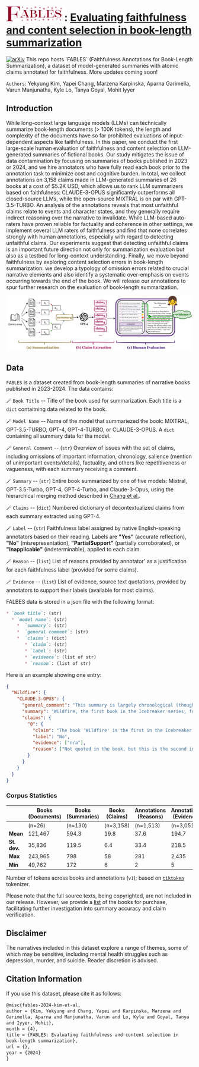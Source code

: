 # <img src="misc/fables.png" alt="FABLES" width="150" height="40"> : [Evaluating faithfulness and content selection in book-length summarization](https://arxiv.org/pdf/2404.01261.pdf)
[![arXiv](https://img.shields.io/badge/arXiv-1234.56789-00ff00.svg)]([https://arxiv.org/abs/1234.56789](https://arxiv.org/pdf/2404.01261.pdf))
This repo hosts `FABLES` (Faithfulness Annotations for Book-Length Summarization), a dataset of model-generated summaries with atomic claims annotated for faithfulness. More updates coming soon!

`Authors`: Yekyung Kim, Yapei Chang, Marzena Karpinska, Aparna Garimella, Varun Manjunatha, Kyle Lo, Tanya Goyal, Mohit Iyyer

## Introduction
While long-context large language models (LLMs) can technically summarize book-length documents (> 100K tokens), the length and complexity of the documents have so far prohibited evaluations of input-dependent aspects like faithfulness. In this paper, we conduct the first large-scale human evaluation of faithfulness and content selection on LLM-generated summaries of fictional books. Our study mitigates the issue of data contamination by focusing on summaries of books published in 2023 or 2024, and we hire annotators who have fully read each book prior to the annotation task to minimize cost and cognitive burden. In total, we collect annotations on 3,158 claims made in LLM-generated summaries of 26 books at a cost of $5.2K USD, which allows us to rank LLM summarizers based on faithfulness: CLAUDE-3-OPUS significantly outperforms all closed-source LLMs, while the open-source MIXTRAL is on par with GPT-3.5-TURBO. An analysis of the annotations reveals that most unfaithful claims relate to events and character states, and they generally require indirect reasoning over the narrative to invalidate. While LLM-based auto-raters have proven reliable for factuality and coherence in other settings, we implement several LLM raters of faithfulness and find that none correlates strongly with human annotations, especially with regard to detecting unfaithful claims. Our experiments suggest that detecting unfaithful claims is an important future direction not only for summarization evaluation but also as a testbed for long-context understanding. Finally, we move beyond faithfulness by exploring content selection errors in book-length summarization: we develop a typology of omission errors related to crucial narrative elements and also identify a systematic over-emphasis on events occurring towards the end of the book. We will release our annotations to spur further research on the evaluation of book-length summarization.

![Pipeline of work](./misc/pipeline-1.png)

## Data

`FABLES` is a dataset created from book-length summaries of narrative books published in 2023-2024. The data contains:

🪄 `Book Title` -- Title of the book used for summarization. Each title is a `dict` contaitning data related to the book.

🪄 `Model Name` -- Name of the model that summariezed the book: MIXTRAL, GPT-3.5-TURBO, GPT-4, GPT-4-TURBO, or CLAUDE-3-OPUS. A `dict` containing all summary data for tha model.

🪄 `General Comment` -- (`str`) Overview of issues with the set of claims, including omissions of important information, chronology, salience (mention of unimportant events/details), factuality, and others like repetitiveness or vagueness, with each summary receiving a comment.

🪄 `Summary` -- (`str`) Entire book summarized by one of five models: Mixtral, GPT-3.5-Turbo, GPT-4, GPT-4-Turbo, and Claude-3-Opus, using the hierarchical merging method described in [Chang et al.](https://arxiv.org/pdf/2310.00785.pdf).

🪄 `Claims` -- (`dict`)  Numbered dictionary of decontextualized claims from each summary extracted using GPT-4.

🪄 `Label` -- (`str`) Faithfulness label assigned by native English-speaking annotators based on their reading. Labels are **"Yes"** (accurate reflection), **"No"** (misrepresentation), **"PartialSupport"** (partially corroborated), or **"Inapplicable"** (indeterminable), applied to each claim.

🪄 `Reason` -- (`list`) List of reasons provided by annotator' as a justification for each faithfulness label (provided for some claims).

🪄 `Evidence` -- (`list`) List of evidence, source text quotations, provided by annotators to support their labels (available for most claims).

FALBES data is stored in a json file with the following format:

```markdown
* `book title`: (str) 
  * `model name`: (str) 
    *  `summary`: (str) 
    *  `general comment`: (str)
    *  `claims`: (dict)
       * `claim`: (str)
       * `label`: (str)
       * `evidence`: (list of str)
       * `reason`: (list of str)
```


Here is an example showing one entry:

```json
{
  "Wildfire": {
    "CLAUDE-3-OPUS": {
      "general_comment": "This summary is largely chronological (though Aurora's decision to not attend her father's wedding comes after Russ' father's visit) and hits the main thematic elements of the text, though it disproportionately addresses the epilogue over other portions of the text. The claims are factual, however.",
      "summary": "Wildfire, the first book in the Icebreaker series, follows the love story of Aurora Roberts and Russ Callaghan, two college students who meet while working as counselors at Honey Acres, a sleepaway summer camp in California. Aurora, the daughter of a famous Formula 1 team owner, struggles with her distant father's lack of attention and affection, often acting out to gain his notice but facing continual disappointment. Russ, a reserved hockey player at UC Maple Hills, deals with the shame and embarrassment of his father's gambling addiction, which has strained their family relationships.(...)",
      "claims": {
        "0": {
          "claim": "The book 'Wildfire' is the first in the Icebreaker series.",
          "label": "No",
          "evidence": ["n/a"],
          "reason": ["Not quoted in the book, but this is the second in the series, after 'Icebreaker'."]
        }
      }
    }
  }
}

```




        


### Corpus Statistics

|                    | **Books (Documents)** | **Books (Summaries)** | **Books (Claims)** | **Annotations (Reasons)** | **Annotations (Evidence)** | **Annotations (Comments)** |
|--------------------|-----------------------|-----------------------|--------------------|---------------------------|----------------------------|----------------------------|
|                    |       (n=26)          |       (n=130)         |      (n=3,158)     |        (n=1,513)          |          (n=3,051)         |          (n=130)           |
| **Mean**           | 121,467               | 594.3                 | 19.8               | 37.6                      | 194.7                      | 155                        |
| **St. dev.**       | 35,836                | 119.5                 | 6.4                | 33.4                      | 218.5                      | 148.4                      |
| **Max**            | 243,965               | 798                   | 58                 | 281                       | 2,435                      | 823                        |
| **Min**            | 49,762                | 172                   | 6                  | 2                         | 5                          | 6                          |


Number of tokens across books and annotations (`v1`); based on [`tiktoken`](https://github.com/openai/tiktoken) tokenizer.

Please note that the full source texts, being copyrighted, are not included in our release. However, we provide a [list](https://github.com/mungg/FABLES/blob/main/booklist.md) of the books for purchase, facilitating further investigation into summary accuracy and claim verification.


## Disclaimer

The narratives included in this dataset explore a range of themes, some of which may be sensitive, including mental health struggles such as depression, murder, and suicide. Reader discretion is advised.


## Citation Information
If you use this dataset, please cite it as follows:
```
@misc{fables-2024-kim-et-al,
author = {Kim, Yekyung and Chang, Yapei and Karpinska, Marzena and Garimella, Aparna and Manjunatha, Varun and Lo, Kyle and Goyal, Tanya and Iyyer, Mohit},
month = {4},
title = {FABLES: Evaluating faithfulness and content selection in book-length summarization},
url = {},
year = {2024}
}
```
